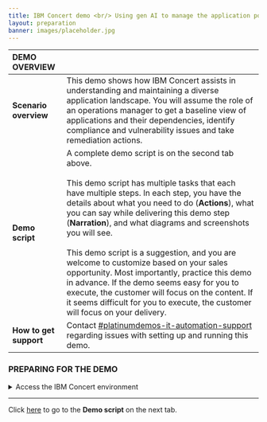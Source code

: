 ```yaml
---
title: IBM Concert demo <br/> Using gen AI to manage the application portfolio <br/> 100-level live demo
layout: preparation
banner: images/placeholder.jpg
---
```


<span id="top"></span>

| **DEMO OVERVIEW** | | 
| :---         | :--- |
| **Scenario overview** | This demo shows how IBM Concert assists in understanding and maintaining a diverse application landscape. You will assume the role of an operations manager to get a baseline view of applications and their dependencies, identify compliance and vulnerability issues and take remediation actions. |
| **Demo script** | A complete demo script is on the second tab above. <br/><br/> This demo script has multiple tasks that each have multiple steps. In each step, you have the details about what you need to do (**Actions**), what you can say while delivering this demo step (**Narration**), and what diagrams and screenshots you will see.<br/><br/>This demo script is a suggestion, and you are welcome to customize based on your sales opportunity. Most importantly, practice this demo in advance. If the demo seems easy for you to execute, the customer will focus on the content. If it seems difficult for you to execute, the customer will focus on your delivery. |
| **How to get support** | Contact <a href="https://ibm.enterprise.slack.com/archives/C077MRC8A06" target="_blank" rel="noreferrer">#platinumdemos-it-automation-support</a> regarding issues with setting up and running this demo. |

### **PREPARING FOR THE DEMO**

<details markdown="1">

<summary>Access the IBM Concert environment</summary>

Log in to Concert using the following URL and credentials: <br/>
•	URL: https://TBD <br/>
•	Username: TBD <br/>
•	Password: TBD <br/>

Remain on the home screen and you are ready to give the demo.

</details>

***

Click [here](demo-script) to go to the **Demo script** on the next tab.
